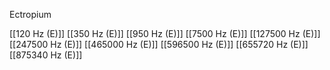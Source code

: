 Ectropium

[[120 Hz (E)]]
[[350 Hz (E)]]
[[950 Hz (E)]]
[[7500 Hz (E)]]
[[127500 Hz (E)]]
[[247500 Hz (E)]]
[[465000 Hz (E)]]
[[596500 Hz (E)]]
[[655720 Hz (E)]]
[[875340 Hz (E)]]